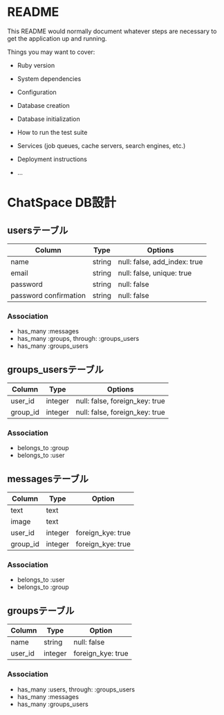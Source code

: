 # README

This README would normally document whatever steps are necessary to get the
application up and running.

Things you may want to cover:

* Ruby version

* System dependencies

* Configuration

* Database creation

* Database initialization

* How to run the test suite

* Services (job queues, cache servers, search engines, etc.)

* Deployment instructions

* ...

# ChatSpace DB設計
## usersテーブル

|Column|Type|Options|
|------|----|------|
|name|string|null: false, add_index: true|
|email|string|null: false, unique: true|
|password|string|null: false|
|password confirmation|string|null: false|

### Association
- has_many :messages
- has_many :groups, through:  :groups_users
- has_many :groups_users

## groups_usersテーブル

|Column|Type|Options|
|------|----|-------|
|user_id|integer|null: false, foreign_key: true|
|group_id|integer|null: false, foreign_key: true|

### Association
- belongs_to :group
- belongs_to :user

## messagesテーブル

|Column|Type|Option|
|------|----|------|
|text|text||
|image|text||
|user_id|integer|foreign_kye: true|
|group_id|integer|foreign_kye: true|

### Association
- belongs_to :user
- belongs_to :group

## groupsテーブル
|Column|Type|Option|
|------|----|------|
|name|string|null: false|
|user_id|integer|foreign_kye: true|

### Association
- has_many :users, through:  :groups_users
- has_many :messages
- has_many :groups_users



